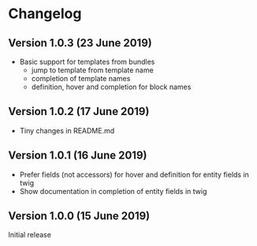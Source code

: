# Changelog

## Version 1.0.3 (23 June 2019)

* Basic support for templates from bundles
    * jump to template from template name
    * completion of template names
    * definition, hover and completion for block names

## Version 1.0.2 (17 June 2019)

* Tiny changes in README.md

## Version 1.0.1 (16 June 2019)

* Prefer fields (not accessors) for hover and definition for entity fields in twig
* Show documentation in completion of entity fields in twig

## Version 1.0.0 (15 June 2019)

Initial release
